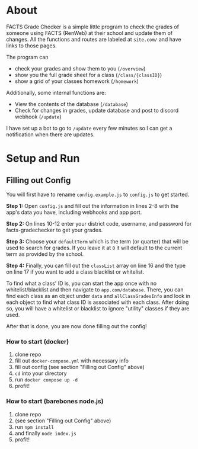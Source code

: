 # About
FACTS Grade Checker is a simple little program to check the grades of someone using FACTS (RenWeb) at their school and update them of changes. All the functions and routes are labeled at `site.com/` and have links to those pages.

The program can
* check your grades and show them to you (`/overview`)
* show you the full grade sheet for a class (`/class/{classID}`)
* show a grid of your classes homework (`/homework`)

Additionally, some internal functions are:
* View the contents of the database (`/database`)
* Check for changes in grades, update database and post to discord webhook (`/update`)

I have set up a bot to go to `/update` every few minutes so I can get a notification when there are updates.

# Setup and Run

## Filling out Config
You will first have to rename `config.example.js` to `config.js` to get started.

**Step 1:**
Open `config.js` and fill out the information in lines 2-8 with the app's data you have, including webhooks and app port.

**Step 2:**
On lines 10-12 enter your district code, username, and password for facts-gradechecker to get your grades.

**Step 3:**
Choose your `defaultTerm` which is the term (or quarter) that will be used to search for grades. If you leave it at `0` it will default to the current term as provided by the school.

**Step 4:**
Finally, you can fill out the `classList` array on line 16 and the type on line 17 if you want to add a class blacklist or whitelist.

To find what a class' ID is, you can start the app once with no whitelist/blacklist and then navigate to `app.com/database`. There, you can find each class as an object under `data` and `allClassGradesInfo` and look in each object to find what class ID is associated with each class.
After doing so, you will have a whitelist or blacklist to ignore "utility" classes if they are used.

After that is done, you are now done filling out the config!

### How to start (docker)
1. clone repo
2. fill out `docker-compose.yml` with necessary info
3. fill out config (see section "Filling out Config" above)
4. `cd` into your directory
5. run `docker compose up -d`
6. profit!

### How to start (barebones node.js)
1. clone repo
2. (see section "Filling out Config" above)
3. run `npm install`
4. and finally `node index.js`
5. profit!
